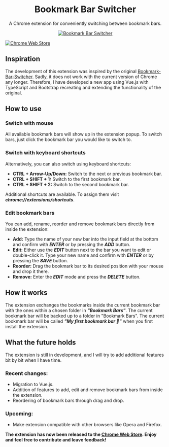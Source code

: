 

<h1 align="center">Bookmark Bar Switcher</h1>

<p align="center">
A Chrome extension for conveniently switching between bookmark bars.
</p>

<p align="center">
  <a href="https://github.com/danielptv/bookmark-bar-switcher">
    <img src="https://user-images.githubusercontent.com/93288603/230776334-b1ea8670-0f11-4c13-b87c-4fdbe125ee14.png" alt="Bookmark Bar Switcher">
  </a>
</p>

<p align="left">
  <a href="https://chrome.google.com/webstore/detail/bookmark-bar-switcher/ogcdabloogpipelcphkhajkaneclpnlk">
    <img src="https://user-images.githubusercontent.com/93288603/230715576-77cafdcb-9f4e-465d-8c81-cfb305068946.png" alt="Chrome Web Store">
  </a>
</p>

## Inspiration

The development of this extension was inspired by the
original [Bookmark-Bar-Switcher](https://github.com/zoeesilcock/Bookmark-Bar-Switcher). Sadly, it does not work with the
current version of Chrome any longer. Therefore, I have developed a new app using Vue.js with TypeScript and Bootstrap
recreating and extending the functionality of the original.

## How to use

### Switch with mouse

All available bookmark bars will show up in the extension popup.
To switch bars, just click the bookmark bar you would
like to switch to.

### Switch with keyboard shortcuts

Alternatively, you can also switch using keyboard shortcuts:

* **CTRL + Arrow-Up/Down:** Switch to the next or previous bookmark bar.
* **CTRL + SHIFT + 1:** Switch to the first bookmark bar.
* **CTRL + SHIFT + 2:** Switch to the second bookmark bar.

Additional shortcuts are available. To assign them visit ***chrome://extensions/shortcuts***.

### Edit bookmark bars

You can add, rename, reorder and remove bookmark bars directly from inside the extension:

* **Add:** Type the name of your new bar into the input field at the bottom and confirm with ***ENTER*** or by pressing
  the ***ADD*** button.
* **Edit:** Either use the ***EDIT*** button next to the bar you want to edit or double-click it. Type your new name and
  confirm with ***ENTER*** or by pressing the ***SAVE*** button.
* **Reorder:** Drag the bookmark bar to its desired position with your mouse and drop it there.
* **Remove:** Enter the ***EDIT*** mode and press the ***DELETE*** button.

## How it works

The extension exchanges the bookmarks inside the current bookmark bar with the ones within a chosen folder in
***"Bookmark Bars"***.
The current bookmark bar will be backed up to a folder in "Bookmark Bars".
The current
bookmark bar will be called ***"My first bookmark bar 🚀"*** when you first install the extension.

## What the future holds

The extension is still in development, and I will try to add additional features bit by bit when I have time.

### Recent changes:

* Migration to Vue.js.
* Addition of features to add, edit and remove bookmark bars from inside the extension.
* Reordering of bookmark bars through drag and drop.

### Upcoming:
* Make extension compatible with other browsers like Opera and Firefox.

**The extension has now been released to
the [Chrome Web Store](https://chrome.google.com/webstore/detail/bookmark-bar-switcher/ogcdabloogpipelcphkhajkaneclpnlk).
Enjoy and feel free to contribute and leave feedback!**

